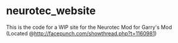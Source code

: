 neurotec_website
================

This is the code for a WIP site for the Neurotec Mod for Garry's Mod (Located @http://facepunch.com/showthread.php?t=1160981)
